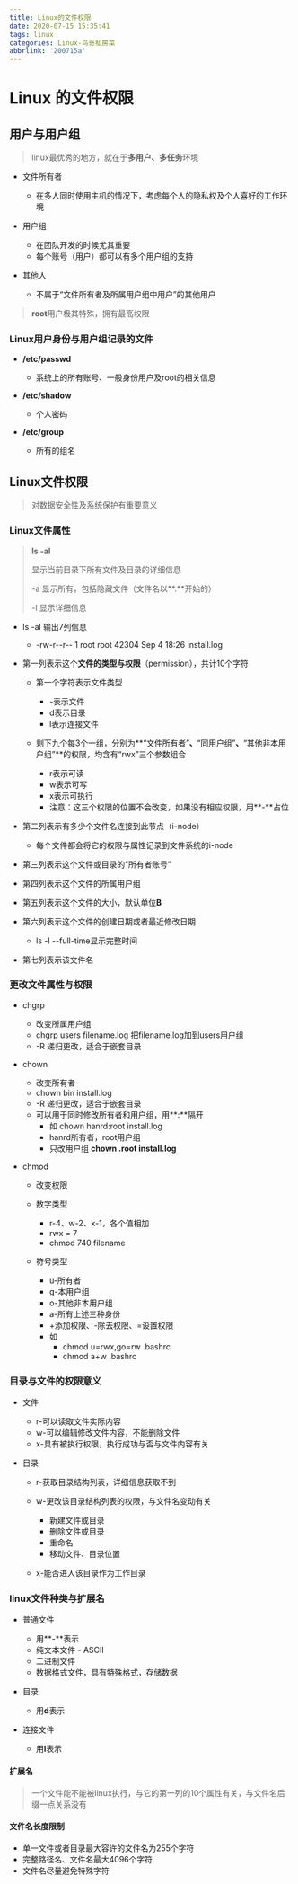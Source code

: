 ```yaml
---
title: Linux的文件权限
date: 2020-07-15 15:35:41
tags: linux
categories: Linux-鸟哥私房菜
abbrlink: '200715a'
---
```


# Linux 的文件权限

## 用户与用户组

> linux最优秀的地方，就在于**多用户、多任务**环境

* 文件所有者
	* 在多人同时使用主机的情况下，考虑每个人的隐私权及个人喜好的工作环境

* 用户组
	* 在团队开发的时候尤其重要
	* 每个账号（用户）都可以有多个用户组的支持

* 其他人
	* 不属于“文件所有者及所属用户组中用户”的其他用户

> **root**用户极其特殊，拥有最高权限

### Linux用户身份与用户组记录的文件

* **/etc/passwd**
	* 系统上的所有账号、一般身份用户及root的相关信息

* **/etc/shadow**
	* 个人密码

* **/etc/group**
	* 所有的组名

## Linux文件权限

> 对数据安全性及系统保护有重要意义

### Linux文件属性

> **ls -al**
> 
> 显示当前目录下所有文件及目录的详细信息
> 
> -a 显示所有，包括隐藏文件（文件名以**.**开始的）
> 
> -l 显示详细信息

* ls -al 输出7列信息
	* -rw-r--r-- 1 root root 42304 Sep 4 18:26 install.log

* 第一列表示这个**文件的类型与权限**（permission），共计10个字符
	* 第一个字符表示文件类型
		* -表示文件
		* d表示目录
		* l表示连接文件

	* 剩下九个每3个一组，分别为**“文件所有者”**、**“同用户组”**、**“其他非本用户组”**的权限，均含有“rwx”三个参数组合
		* r表示可读
		* w表示可写
		* x表示可执行
		* 注意：这三个权限的位置不会改变，如果没有相应权限，用**-**占位

* 第二列表示有多少个文件名连接到此节点（i-node）
	* 每个文件都会将它的权限与属性记录到文件系统的i-node


* 第三列表示这个文件或目录的“所有者账号”
* 第四列表示这个文件的所属用户组
* 第五列表示这个文件的大小，默认单位**B**
* 第六列表示这个文件的创建日期或者最近修改日期
	* ls -l --full-time显示完整时间

* 第七列表示该文件名

### 更改文件属性与权限

* chgrp
	* 改变所属用户组
	* chgrp users filename.log 把filename.log加到users用户组
	* -R 递归更改，适合于嵌套目录
* chown
	* 改变所有者
	* chown bin install.log
	* -R 递归更改，适合于嵌套目录
	* 可以用于同时修改所有者和用户组，用**:**隔开
		* 如 chown hanrd:root install.log
		* hanrd所有者，root用户组
		* 只改用户组 **chown .root install.log**

* chmod
	* 改变权限
	* 数字类型
		* r-4、w-2、x-1，各个值相加
		* rwx = 7
		* chmod 740 filename

	* 符号类型
		* u-所有者
		* g-本用户组
		* o-其他非本用户组
		* a-所有上述三种身份
		* +添加权限、-除去权限、=设置权限
		* 如
			* chmod u=rwx,go=rw .bashrc
			* chmod a+w .bashrc

### 目录与文件的权限意义

* 文件
	* r-可以读取文件实际内容
	* w-可以编辑修改文件内容，不能删除文件
	* x-具有被执行权限，执行成功与否与文件内容有关

* 目录
	* r-获取目录结构列表，详细信息获取不到
	* w-更改该目录结构列表的权限，与文件名变动有关
		* 新建文件或目录
		* 删除文件或目录
		* 重命名
		* 移动文件、目录位置

	* x-能否进入该目录作为工作目录

### linux文件种类与扩展名

* 普通文件
	* 用**-**表示
	* 纯文本文件 - ASCII
	* 二进制文件
	* 数据格式文件，具有特殊格式，存储数据

* 目录
	* 用**d**表示

* 连接文件
	* 用**l**表示

#### 扩展名

> 一个文件能不能被linux执行，与它的第一列的10个属性有关，与文件名后缀一点关系没有

#### 文件名长度限制

* 单一文件或者目录最大容许的文件名为255个字符
* 完整路径名、文件名最大4096个字符
* 文件名尽量避免特殊字符